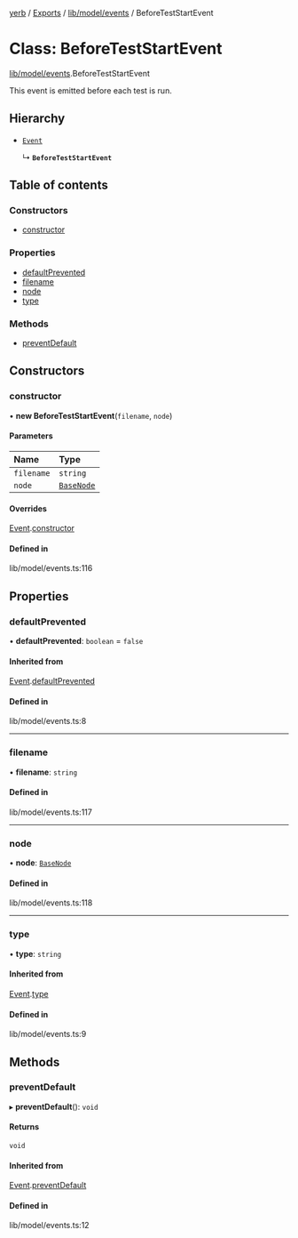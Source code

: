 [yerb](../README.md) / [Exports](../modules.md) / [lib/model/events](../modules/lib_model_events.md) / BeforeTestStartEvent

# Class: BeforeTestStartEvent

[lib/model/events](../modules/lib_model_events.md).BeforeTestStartEvent

This event is emitted before each test is run.

## Hierarchy

- [`Event`](lib_model_events.Event.md)

  ↳ **`BeforeTestStartEvent`**

## Table of contents

### Constructors

- [constructor](lib_model_events.BeforeTestStartEvent.md#constructor)

### Properties

- [defaultPrevented](lib_model_events.BeforeTestStartEvent.md#defaultprevented)
- [filename](lib_model_events.BeforeTestStartEvent.md#filename)
- [node](lib_model_events.BeforeTestStartEvent.md#node)
- [type](lib_model_events.BeforeTestStartEvent.md#type)

### Methods

- [preventDefault](lib_model_events.BeforeTestStartEvent.md#preventdefault)

## Constructors

### constructor

• **new BeforeTestStartEvent**(`filename`, `node`)

#### Parameters

| Name | Type |
| :------ | :------ |
| `filename` | `string` |
| `node` | [`BaseNode`](lib_model_nodes.BaseNode.md) |

#### Overrides

[Event](lib_model_events.Event.md).[constructor](lib_model_events.Event.md#constructor)

#### Defined in

lib/model/events.ts:116

## Properties

### defaultPrevented

• **defaultPrevented**: `boolean` = `false`

#### Inherited from

[Event](lib_model_events.Event.md).[defaultPrevented](lib_model_events.Event.md#defaultprevented)

#### Defined in

lib/model/events.ts:8

___

### filename

• **filename**: `string`

#### Defined in

lib/model/events.ts:117

___

### node

• **node**: [`BaseNode`](lib_model_nodes.BaseNode.md)

#### Defined in

lib/model/events.ts:118

___

### type

• **type**: `string`

#### Inherited from

[Event](lib_model_events.Event.md).[type](lib_model_events.Event.md#type)

#### Defined in

lib/model/events.ts:9

## Methods

### preventDefault

▸ **preventDefault**(): `void`

#### Returns

`void`

#### Inherited from

[Event](lib_model_events.Event.md).[preventDefault](lib_model_events.Event.md#preventdefault)

#### Defined in

lib/model/events.ts:12
